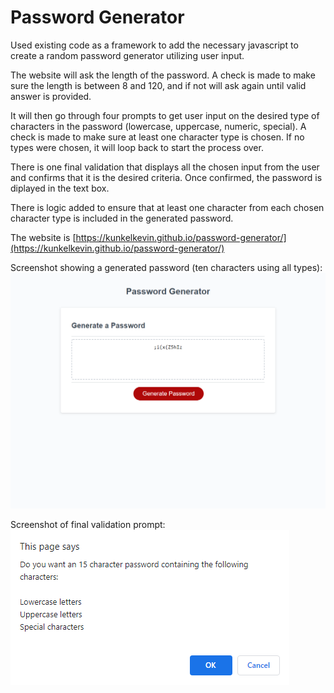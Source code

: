 # Password Generator

Used existing code as a framework to add the necessary javascript to create a random password generator utilizing user input.

The website will ask the length of the password.  A check is made to make sure the length is between 8 and 120, and if not will ask again until valid answer is provided.

It will then go through four prompts to get user input on the desired type of characters in the password (lowercase, uppercase, numeric, special).  A check is made to make sure at least one character type is chosen.  If no types were chosen, it will loop back to start the process over.

There is one final validation that displays all the chosen input from the user and confirms that it is the desired criteria.  Once confirmed, the password is diplayed in the text box.

There is logic added to ensure that at least one character from each chosen character type is included in the generated password.

The website is [https://kunkelkevin.github.io/password-generator/](https://kunkelkevin.github.io/password-generator/)

Screenshot showing a generated password (ten characters using all types):
![Desktop screenshot](/screenshot-password.png "Generated password")

Screenshot of final validation prompt:
![Mobile screenshot](/screenshot-validation.png "User Validation choice")
